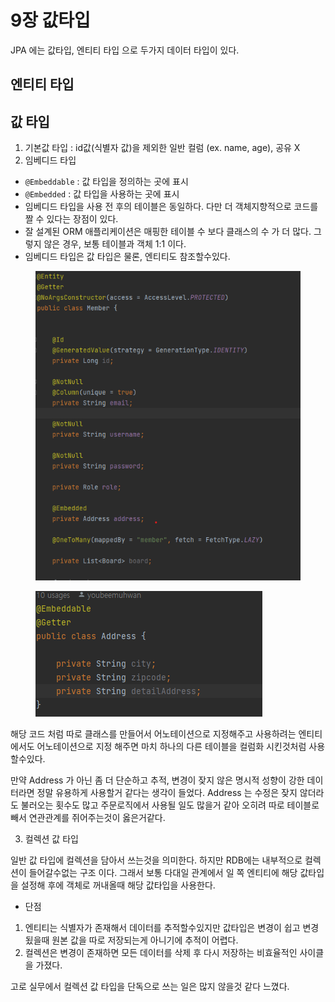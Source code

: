 # 9장 값타입

JPA 에는 값타입, 엔티티 타입 으로 두가지 데이터 타입이 있다.

## 엔티티 타입

## 값 타입

1. 기본값 타입 : id값(식별자  값)을 제외한 일반 컬럼 (ex. name, age), 공유 X
2. 임베디드 타입&#x20;

* `@Embeddable` : 값 타입을 정의하는 곳에 표시
* `@Embedded` : 값 타입을 사용하는 곳에 표시
* 임베디드 타입을 사용 전 후의 테이블은 동일하다. 다만 더 객체지향적으로 코드를 짤 수 있다는 장점이 있다.
* 잘 설계된 ORM 애플리케이션은 매핑한 테이블 수 보다 클래스의 수 가 더 많다. 그렇지 않은 경우, 보통 테이블과 객체 1:1 이다.
* 임베디드 타입은 값 타입은 물론, 엔티티도 참조할수있다.

<figure><img src="../.gitbook/assets/image (2).png" alt=""><figcaption></figcaption></figure>

<figure><img src="../.gitbook/assets/image (3).png" alt=""><figcaption></figcaption></figure>

해당 코드 처럼 따로 클래스를 만들어서 어노테이션으로 지정해주고 사용하려는 엔티티 에서도 어노테이션으로 지정 해주면 마치 하나의 다른 테이블을 컬럼화 시킨것처럼 사용할수있다.

만약 Address 가 아닌 좀 더 단순하고 추적, 변경이 잦지 않은 명시적 성향이 강한 데이터라면 정말 유용하게 사용할거 같다는 생각이 들었다. Address 는 수정은 잦지 않더라도 불러오는 횟수도 많고 주문로직에서 사용될 일도 많을거 같아 오히려 따로 테이블로 빼서 연관관계를 쥐어주는것이 옳은거같다.



3. 컬렉션 값 타입

일반 값 타입에 컬렉션을 담아서 쓰는것을 의미한다. 하지만 RDB에는 내부적으로 컬렉션이 들어갈수없는 구조 이다. 그래서 보통 다대일 관계에서 일 쪽 엔티티에 해당 값타입을 설정해 후에 객체로 꺼내올때 해당 값타입을 사용한다.

* 단점

1. 엔티티는 식별자가 존재해서 데이터를 추적할수있지만 값타입은 변경이 쉽고 변경됬을때 원본 값을 따로 저장되는게 아니기에 추적이 어렵다.
2. 컬렉션은 변경이 존재하면 모든 데이터를 삭제 후 다시 저장하는 비효율적인 사이클을 가졌다.

고로 실무에서 컬렉션 값 타입을 단독으로 쓰는 일은 많지 않을것 같다 느꼈다.





































